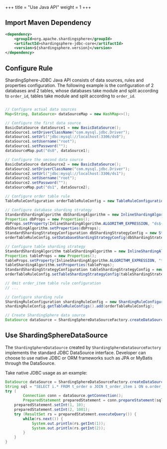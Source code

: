 +++
title = "Use Java API"
weight = 1
+++

## Import Maven Dependency

```xml
<dependency>
    <groupId>org.apache.shardingsphere</groupId>
    <artifactId>shardingsphere-jdbc-core</artifactId>
    <version>${shardingsphere.version}</version>
</dependency>
```

## Configure Rule

ShardingSphere-JDBC Java API consists of data sources, rules and properties configuration.
The following example is the configuration of 2 databases and 2 tables, 
whose databases take module and split according to `order_id`, tables take module and split according to `order_id`.

```java

// Configure actual data sources
Map<String, DataSource> dataSourceMap = new HashMap<>();

// Configure the first data source
BasicDataSource dataSource1 = new BasicDataSource();
dataSource1.setDriverClassName("com.mysql.jdbc.Driver");
dataSource1.setUrl("jdbc:mysql://localhost:3306/ds0");
dataSource1.setUsername("root");
dataSource1.setPassword("");
dataSourceMap.put("ds0", dataSource1);

// Configure the second data source
BasicDataSource dataSource2 = new BasicDataSource();
dataSource2.setDriverClassName("com.mysql.jdbc.Driver");
dataSource2.setUrl("jdbc:mysql://localhost:3306/ds1");
dataSource2.setUsername("root");
dataSource2.setPassword("");
dataSourceMap.put("ds1", dataSource2);

// Configure order table rule
TableRuleConfiguration orderTableRuleConfig = new TableRuleConfiguration("t_order", "ds${0..1}.t_order${0..1}");

// Configure database sharding strategy
StandardShardingAlgorithm dbShardingAlgorithm = new InlineShardingAlgorithm();
Properties dbProps = new Properties();
dbProps.setProperty(InlineShardingAlgorithm.ALGORITHM_EXPRESSION, "ds${user_id % 2}");
dbShardingAlgorithm.setProperties(dbProps);
StandardShardingStrategyConfiguration dbShardingStrategyConfig = new StandardShardingStrategyConfiguration("user_id", dbShardingAlgorithm);
orderTableRuleConfig.setDatabaseShardingStrategyConfig(dbShardingStrategyConfig);

// Configure table sharding strategy
StandardShardingAlgorithm tableShardingAlgorithm = new InlineShardingAlgorithm();
Properties tableProps = new Properties();
tableProps.setProperty(InlineShardingAlgorithm.ALGORITHM_EXPRESSION, "t_order${order_id % 2}");
tableShardingAlgorithm.setProperties(tableProps);
StandardShardingStrategyConfiguration tableShardingStrategyConfig = new StandardShardingStrategyConfiguration("order_id", tableShardingAlgorithm);
orderTableRuleConfig.setTableShardingStrategyConfig(tableShardingStrategyConfig);

// Omit order_item table rule configuration
// ...
    
// Configure sharding rule
ShardingRuleConfiguration shardingRuleConfig = new ShardingRuleConfiguration();
shardingRuleConfig.getTableRuleConfigs().add(orderTableRuleConfig);

// Create ShardingSphere data source
DataSource dataSource = ShardingSphereDataSourceFactory.createDataSource(dataSourceMap, Collections.singleton((shardingRuleConfig), new Properties());
```

## Use ShardingSphereDataSource

The `ShardingSphereDataSource` created by `ShardingSphereDataSourceFactory` implements the standard JDBC DataSource interface.
Developer can choose to use native JDBC or ORM frameworks such as JPA or MyBatis through the DataSource.

Take native JDBC usage as an example:

```java
DataSource dataSource = ShardingSphereDataSourceFactory.createDataSource(dataSourceMap, Collections.singleton((shardingRuleConfig), new Properties());
String sql = "SELECT i.* FROM t_order o JOIN t_order_item i ON o.order_id=i.order_id WHERE o.user_id=? AND o.order_id=?";
try (
        Connection conn = dataSource.getConnection();
        PreparedStatement preparedStatement = conn.prepareStatement(sql)) {
    preparedStatement.setInt(1, 10);
    preparedStatement.setInt(2, 1001);
    try (ResultSet rs = preparedStatement.executeQuery()) {
        while(rs.next()) {
            System.out.println(rs.getInt(1));
            System.out.println(rs.getInt(2));
        }
    }
}
```
